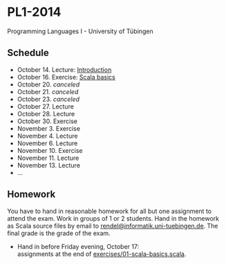PL1-2014
========

Programming Languages I - University of Tübingen

Schedule
--------

 * October 14. Lecture: [Introduction](lecturenotes/01-intro.markdown)
 * October 16. Exercise:  [Scala basics](exercises/01-scala-basics.scala)
 * October 20. *canceled*
 * October 21. *canceled*
 * October 23. *canceled*
 * October 27. Lecture
 * October 28. Lecture
 * October 30. Exercise
 * November 3. Exercise
 * November 4. Lecture
 * November 6. Lecture
 * November 10. Exercise
 * November 11. Lecture
 * November 13. Lecture
 * ...

Homework
--------

You have to hand in reasonable homework for all but one assignment to attend the exam. Work in groups of 1 or 2 students. Hand in the homework as Scala source files by email to rendel@informatik.uni-tuebingen.de. The final grade is the grade of the exam.

 * Hand in before Friday evening, October 17:  
   assignments at the end of [exercises/01-scala-basics.scala](exercises/01-scala-basics.scala).
